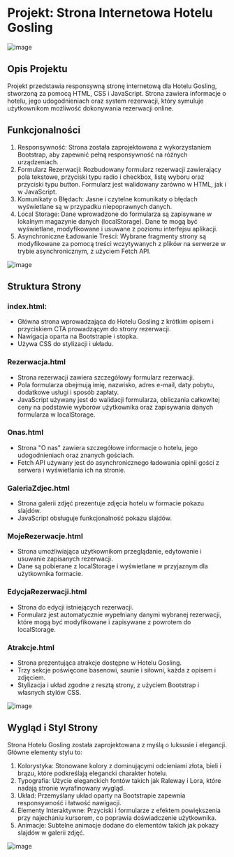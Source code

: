 # Projekt: Strona Internetowa Hotelu Gosling
![image](https://github.com/JacKoz7/Hotel-strona-internetowa/assets/126762316/f5fa820f-db44-4061-a251-e4f167a99870)
## Opis Projektu
Projekt przedstawia responsywną stronę internetową dla Hotelu Gosling, stworzoną za pomocą HTML, CSS i JavaScript. Strona zawiera informacje o hotelu, jego udogodnieniach oraz system rezerwacji, który symuluje użytkownikom możliwość dokonywania rezerwacji online.

## Funkcjonalności
1. Responsywność: Strona została zaprojektowana z wykorzystaniem Bootstrap, aby zapewnić pełną responsywność na różnych urządzeniach.
2. Formularz Rezerwacji: Rozbudowany formularz rezerwacji zawierający pola tekstowe, przyciski typu radio i checkbox, listę wyboru oraz przyciski typu button. Formularz jest walidowany zarówno w HTML, jak i w JavaScript.
3. Komunikaty o Błędach: Jasne i czytelne komunikaty o błędach wyświetlane są w przypadku niepoprawnych danych.
4. Local Storage: Dane wprowadzone do formularza są zapisywane w lokalnym magazynie danych (localStorage). Dane te mogą być wyświetlane, modyfikowane i usuwane z poziomu interfejsu aplikacji.
5. Asynchroniczne Ładowanie Treści: Wybrane fragmenty strony są modyfikowane za pomocą treści wczytywanych z plików na serwerze w trybie asynchronicznym, z użyciem Fetch API.

![image](https://github.com/JacKoz7/Hotel-strona-internetowa/assets/126762316/ebda10f6-7973-4a75-876d-d27d204fb923)

## Struktura Strony

### index.html:
- Główna strona wprowadzająca do Hotelu Gosling z krótkim opisem i przyciskiem CTA prowadzącym do strony rezerwacji.
- Nawigacja oparta na Bootstrapie i stopka.
- Używa CSS do stylizacji i układu.
  
### Rezerwacja.html
- Strona rezerwacji zawiera szczegółowy formularz rezerwacji.
- Pola formularza obejmują imię, nazwisko, adres e-mail, daty pobytu, dodatkowe usługi i sposób zapłaty.
- JavaScript używany jest do walidacji formularza, obliczania całkowitej ceny na podstawie wyborów użytkownika oraz zapisywania danych formularza w localStorage.
  
### Onas.html
- Strona "O nas" zawiera szczegółowe informacje o hotelu, jego udogodnieniach oraz znanych gościach.
- Fetch API używany jest do asynchronicznego ładowania opinii gości z serwera i wyświetlania ich na stronie.
  
### GaleriaZdjec.html
- Strona galerii zdjęć prezentuje zdjęcia hotelu w formacie pokazu slajdów.
- JavaScript obsługuje funkcjonalność pokazu slajdów.
  
### MojeRezerwacje.html
- Strona umożliwiająca użytkownikom przeglądanie, edytowanie i usuwanie zapisanych rezerwacji.
- Dane są pobierane z localStorage i wyświetlane w przyjaznym dla użytkownika formacie.
  
### EdycjaRezerwacji.html
- Strona do edycji istniejących rezerwacji.
- Formularz jest automatycznie wypełniany danymi wybranej rezerwacji, które mogą być modyfikowane i zapisywane z powrotem do localStorage.
  
### Atrakcje.html
- Strona prezentująca atrakcje dostępne w Hotelu Gosling.
- Trzy sekcje poświęcone basenowi, saunie i siłowni, każda z opisem i zdjęciem.
- Stylizacja i układ zgodne z resztą strony, z użyciem Bootstrap i własnych stylów CSS.

![image](https://github.com/JacKoz7/Hotel-strona-internetowa/assets/126762316/0cbf32d8-7650-42b4-b786-e6335918fb43)

## Wygląd i Styl Strony
Strona Hotelu Gosling została zaprojektowana z myślą o luksusie i elegancji. Główne elementy stylu to:          

1. Kolorystyka: Stonowane kolory z dominującymi odcieniami złota, bieli i brązu, które podkreślają elegancki charakter hotelu.
2. Typografia: Użycie eleganckich fontów takich jak Raleway i Lora, które nadają stronie wyrafinowany wygląd.
3. Układ: Przemyślany układ oparty na Bootstrapie zapewnia responsywność i łatwość nawigacji.
4. Elementy Interaktywne: Przyciski i formularze z efektem powiększenia przy najechaniu kursorem, co poprawia doświadczenie użytkownika.
5. Animacje: Subtelne animacje dodane do elementów takich jak pokazy slajdów w galerii zdjęć.
   
![image](https://github.com/JacKoz7/Hotel-strona-internetowa/assets/126762316/ffa1e70d-b4ed-4866-bf2b-6df13de874ba)

